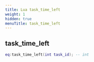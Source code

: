 ```yaml
---
title: Lua task_time_left
weight: 1
hidden: true
menuTitle: task_time_left
---
```

## task_time_left
```lua
eq:task_time_left(int task_id); -- int
```